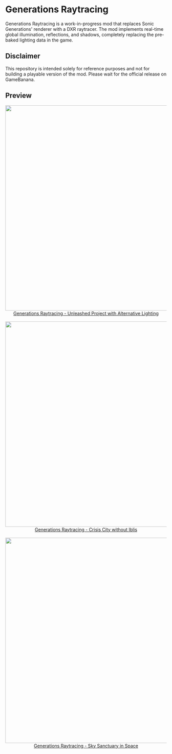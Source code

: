 # Generations Raytracing

Generations Raytracing is a work-in-progress mod that replaces Sonic Generations' renderer with a DXR raytracer. The mod implements real-time global illumination, reflections, and shadows, completely replacing the pre-baked lighting data in the game.

## Disclaimer

This repository is intended solely for reference purposes and not for building a playable version of the mod. Please wait for the official release on GameBanana.

## Preview

<div align="center">
    <a href="https://www.youtube.com/watch?v=iTtB9Don4KI">
       <img src="https://img.youtube.com/vi/iTtB9Don4KI/maxresdefault.jpg" style="width:640px;"></br>Generations Raytracing - Unleashed Project with Alternative Lighting
    </a>
    </br></br>
    <a href="https://www.youtube.com/watch?v=ioSJBet3HNo">
       <img src="https://img.youtube.com/vi/ioSJBet3HNo/maxresdefault.jpg" style="width:640px;"></br>Generations Raytracing - Crisis City without Iblis
    </a>
    </br></br>
    <a href="https://www.youtube.com/watch?v=ByLQXx-59bQ">
       <img src="https://img.youtube.com/vi/ByLQXx-59bQ/maxresdefault.jpg" style="width:640px;"></br>Generations Raytracing - Sky Sanctuary in Space
    </a>
</div>